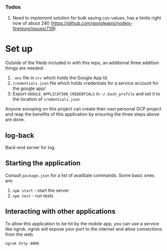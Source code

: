 ### Todos
1. Need to implement solution for bulk saving csv values, has a limite right now of about 240 (https://github.com/googleapis/nodejs-firestore/issues/739)

# Set up
Outside of the fileds included in with this repo, an additional three addition things are needed:
1. `.env` file in `src` which holds the Google App Id.
2. `credentials.json` file which holds credentials for a service account for the google app/
3. Export `GOOGLE_APPLICATION_CREDENTIALS` in `~/.bash_profile` and set it to the location of `credentials.json`

Anyone snooping on this project can create their own personal GCP project and reap the benefits of this
application by ensuring the three steps above are done.

## log-back
Back-end server for log.

## Starting the application
Consult `package.json` for a list of availbale commands. Some basic ones are:
1. `npm start` - start the server
2. `npm test` - run tests

## Interacting with other applications
To allow this application to be hit by the mobile app, you can use a service like ngrok.
ngrok will expose your port to the internet and allow connections from the web.

```
ngrok http 4000
```
